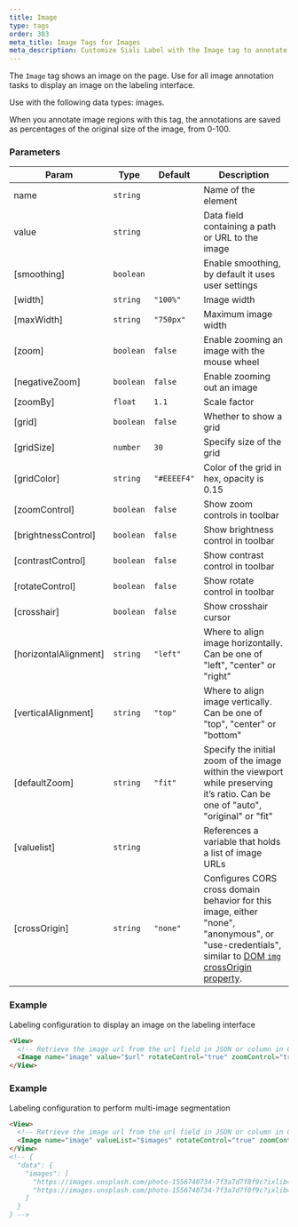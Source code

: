 ```yaml
---
title: Image
type: tags
order: 303
meta_title: Image Tags for Images
meta_description: Customize Siali Label with the Image tag to annotate images for computer vision machine learning and data science projects.
---
```


The `Image` tag shows an image on the page. Use for all image annotation tasks to display an image on the labeling interface.

Use with the following data types: images.

When you annotate image regions with this tag, the annotations are saved as percentages of the original size of the image, from 0-100.

### Parameters

| Param | Type | Default | Description |
| --- | --- | --- | --- |
| name | <code>string</code> |  | Name of the element |
| value | <code>string</code> |  | Data field containing a path or URL to the image |
| [smoothing] | <code>boolean</code> |  | Enable smoothing, by default it uses user settings |
| [width] | <code>string</code> | <code>&quot;100%&quot;</code> | Image width |
| [maxWidth] | <code>string</code> | <code>&quot;750px&quot;</code> | Maximum image width |
| [zoom] | <code>boolean</code> | <code>false</code> | Enable zooming an image with the mouse wheel |
| [negativeZoom] | <code>boolean</code> | <code>false</code> | Enable zooming out an image |
| [zoomBy] | <code>float</code> | <code>1.1</code> | Scale factor |
| [grid] | <code>boolean</code> | <code>false</code> | Whether to show a grid |
| [gridSize] | <code>number</code> | <code>30</code> | Specify size of the grid |
| [gridColor] | <code>string</code> | <code>&quot;#EEEEF4&quot;</code> | Color of the grid in hex, opacity is 0.15 |
| [zoomControl] | <code>boolean</code> | <code>false</code> | Show zoom controls in toolbar |
| [brightnessControl] | <code>boolean</code> | <code>false</code> | Show brightness control in toolbar |
| [contrastControl] | <code>boolean</code> | <code>false</code> | Show contrast control in toolbar |
| [rotateControl] | <code>boolean</code> | <code>false</code> | Show rotate control in toolbar |
| [crosshair] | <code>boolean</code> | <code>false</code> | Show crosshair cursor |
| [horizontalAlignment] | <code>string</code> | <code>&quot;left&quot;</code> | Where to align image horizontally. Can be one of "left", "center" or "right" |
| [verticalAlignment] | <code>string</code> | <code>&quot;top&quot;</code> | Where to align image vertically. Can be one of "top", "center" or "bottom" |
| [defaultZoom] | <code>string</code> | <code>&quot;fit&quot;</code> | Specify the initial zoom of the image within the viewport while preserving it’s ratio. Can be one of "auto", "original" or "fit" |
| [valuelist] | <code>string</code> |  | References a variable that holds a list of image URLs |
| [crossOrigin] | <code>string</code> | <code>&quot;none&quot;</code> | Configures CORS cross domain behavior for this image, either "none", "anonymous", or "use-credentials", similar to [DOM `img` crossOrigin property](https://developer.mozilla.org/en-US/docs/Web/API/HTMLImageElement/crossOrigin). |

### Example

Labeling configuration to display an image on the labeling interface

```html
<View>
  <!-- Retrieve the image url from the url field in JSON or column in CSV -->
  <Image name="image" value="$url" rotateControl="true" zoomControl="true"></Image>
</View>
```
### Example

Labeling configuration to perform multi-image segmentation

```html
<View>
  <!-- Retrieve the image url from the url field in JSON or column in CSV -->
  <Image name="image" valueList="$images" rotateControl="true" zoomControl="true"></Image>
</View>
<!-- {
  "data": {
    "images": [
      "https://images.unsplash.com/photo-1556740734-7f3a7d7f0f9c?ixlib=rb-1.2.1&ixid=eyJhcHBfaWQiOjEyMDd9&auto=format&fit=crop&w=1950&q=80",
      "https://images.unsplash.com/photo-1556740734-7f3a7d7f0f9c?ixlib=rb-1.2.1&ixid=eyJhcHBfaWQiOjEyMDd9&auto=format&fit=crop&w=1950&q=80",
    ]
  }
} -->
```
